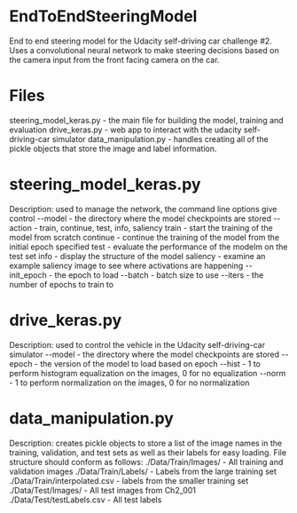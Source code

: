 # EndToEndSteeringModel
End to end steering model for the Udacity self-driving car challenge #2. Uses a convolutional neural network to make steering decisions based on the camera input from the front facing camera on the car.

# Files
steering_model_keras.py - the main file for building the model, training and evaluation
drive_keras.py - web app to interact with the udacity self-driving-car simulator
data_manipulation.py - handles creating all of the pickle objects that store the image and label information.

# steering_model_keras.py
Description: used to manage the network, the command line options give control
--model - the directory where the model checkpoints are stored
--action - train, continue, test, info, saliency
    train - start the training of the model from scratch
    continue - continue the training of the model from the initial epoch specified
    test - evaluate the performance of the modelm on the test set
    info - display the structure of the model
    saliency - examine an example saliency image to see where activations are happening
--init_epoch - the epoch to load 
--batch - batch size to use
--iters - the number of epochs to train to

# drive_keras.py
Description: used to control the vehicle in the Udacity self-driving-car simulator
--model - the directory where the model checkpoints are stored
--epoch - the version of the model to load based on epoch
--hist - 1 to perform histogram equalization on the images, 0 for no equalization
--norm - 1 to perform normalization on the images, 0 for no normalization

# data_manipulation.py
Description: creates pickle objects to store a list of the image names in the training, validation, and test sets as well as their labels for easy loading. File structure should conform as follows:
./Data/Train/Images/ - All training and validation images
./Data/Train/Labels/ - Labels from the large training set
./Data/Train/interpolated.csv - labels from the smaller training set
./Data/Test/Images/ - All test images from Ch2_001
./Data/Test/testLabels.csv - All test labels 

